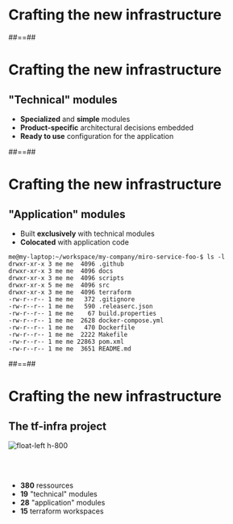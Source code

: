 
<!-- .slide: data-background="./assets/images/dan-schiumarini-6o-K6uyKD2U-unsplash.jpg" class="transition" -->

# Crafting the new infrastructure

##==##

# Crafting the new infrastructure
## "Technical" modules

- **Specialized** and **simple** modules
- **Product-specific** architectural decisions embedded
- **Ready to use** configuration for the application

##==##

# Crafting the new infrastructure
## "Application" modules

- Built **exclusively** with technical modules
- **Colocated** with application code

```shell
me@my-laptop:~/workspace/my-company/miro-service-foo-$ ls -l
drwxr-xr-x 3 me me  4096 .github
drwxr-xr-x 3 me me  4096 docs
drwxr-xr-x 3 me me  4096 scripts
drwxr-xr-x 5 me me  4096 src
drwxr-xr-x 3 me me  4096 terraform
-rw-r--r-- 1 me me   372 .gitignore
-rw-r--r-- 1 me me   590 .releaserc.json
-rw-r--r-- 1 me me    67 build.properties
-rw-r--r-- 1 me me  2628 docker-compose.yml
-rw-r--r-- 1 me me   470 Dockerfile
-rw-r--r-- 1 me me  2222 Makefile
-rw-r--r-- 1 me me 22863 pom.xml
-rw-r--r-- 1 me me  3651 README.md
```

##==##

# Crafting the new infrastructure
## The tf-infra project

![float-left h-800](./assets/images/tf-infra.jpg)

<br/><br/>
* **380** ressources
* **19** "technical" modules
* **28** "application" modules
* **15** terraform workspaces 
